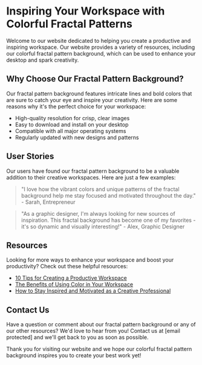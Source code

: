 <!--font:Creepster-->

# Inspiring Your Workspace with Colorful Fractal Patterns

Welcome to our website dedicated to helping you create a productive and inspiring workspace. Our website provides a variety of resources, including our colorful fractal pattern background, which can be used to enhance your desktop and spark creativity.

## Why Choose Our Fractal Pattern Background?

Our fractal pattern background features intricate lines and bold colors that are sure to catch your eye and inspire your creativity. Here are some reasons why it's the perfect choice for your workspace:

- High-quality resolution for crisp, clear images
- Easy to download and install on your desktop
- Compatible with all major operating systems
- Regularly updated with new designs and patterns

## User Stories

Our users have found our fractal pattern background to be a valuable addition to their creative workspaces. Here are just a few examples:

> "I love how the vibrant colors and unique patterns of the fractal background help me stay focused and motivated throughout the day." - Sarah, Entrepreneur

> "As a graphic designer, I'm always looking for new sources of inspiration. This fractal background has become one of my favorites - it's so dynamic and visually interesting!" - Alex, Graphic Designer

## Resources

Looking for more ways to enhance your workspace and boost your productivity? Check out these helpful resources:

- [10 Tips for Creating a Productive Workspace](#)
- [The Benefits of Using Color in Your Workspace](#)
- [How to Stay Inspired and Motivated as a Creative Professional](#)

## Contact Us

Have a question or comment about our fractal pattern background or any of our other resources? We'd love to hear from you! Contact us at [email protected] and we'll get back to you as soon as possible.

Thank you for visiting our website and we hope our colorful fractal pattern background inspires you to create your best work yet!

<!--

Write me content for website with wallpaper which alt text is:

"A wallpaper featuring a colorful fractal pattern, with intricate lines and bold colors."

The name/title of the page should not be 1:1 copy of the alt text but rather a real content of the website which is using this wallpaper.

- Use markdown format 
- Start with heading
- Heading should be short and concise
- The content should look like a real website 
- The website should not be about the wallpaper, wallpaper is just a related background
- Heading should be contain work "wallpaper" or "background"
- Include real sections like references, contact, user stories, etc. use things relevant to the page purpose.
- Feel free to use structure like headings, bullets, numbering, blockquotes, paragraphs, horizontal lines, etc.
- You can use formatting like bold or _italic_
- You can include UTF-8 emojis
- Links should be only #hash anchors (and you can refer to the document itself)
- Do not include images


---


# Colorful Fractal Wallpaper for Your Creative Workspace

Welcome to our website where we offer a wide range of resources to help you create an inspiring and productive workspace. Our colorful fractal wallpaper is the perfect addition to your desktop background, providing a burst of energy and creativity every time you sit down to work.

## Why Choose Our Fractal Wallpaper?

Our fractal wallpaper features intricate lines and bold colors that are sure to catch your eye and inspire your creativity. Whether you're an artist, writer, or just looking for a little inspiration in your daily life, our wallpaper is the perfect choice.

- High-quality resolution for crisp, clear images
- Easy to download and install on your desktop
- Compatible with all major operating systems
- Regularly updated with new designs and patterns

## User Stories

Our users have found our fractal wallpaper to be a valuable addition to their creative workspaces. Here are just a few examples:

> "I love the burst of color and energy that this wallpaper brings to my desktop. It's the perfect inspiration for my writing projects." - Jane, Writer

> "As a graphic designer, I'm always looking for new sources of inspiration. This fractal wallpaper has become one of my favorites - it's so vibrant and dynamic!" - Mike, Graphic Designer

## References

Looking for more resources to help you create the perfect workspace? Check out these helpful references:

- [10 Tips for Creating a Productive Workspace](#)
- [The Benefits of Using Color in Your Workspace](#)
- [How to Stay Inspired and Motivated as a Creative Professional](#)

## Contact Us

Have a question or comment about our fractal wallpaper or any of our other resources? We'd love to hear from you! Contact us at [email protected] and we'll get back to you as soon as possible.

Thank you for visiting our website and we hope our colorful fractal wallpaper brings a little inspiration to your daily life!


---


Heading should not include word "wallpaper". The website should not be about the wallpaper itself, wallpaper is just a related background, rewrite whole content.


---


# Inspiring Your Workspace with Colorful Fractal Patterns

Welcome to our website dedicated to helping you create a productive and inspiring workspace. Our website provides a variety of resources, including our colorful fractal pattern background, which can be used to enhance your desktop and spark creativity.

## Why Choose Our Fractal Pattern Background?

Our fractal pattern background features intricate lines and bold colors that are sure to catch your eye and inspire your creativity. Here are some reasons why it's the perfect choice for your workspace:

- High-quality resolution for crisp, clear images
- Easy to download and install on your desktop
- Compatible with all major operating systems
- Regularly updated with new designs and patterns

## User Stories

Our users have found our fractal pattern background to be a valuable addition to their creative workspaces. Here are just a few examples:

> "I love how the vibrant colors and unique patterns of the fractal background help me stay focused and motivated throughout the day." - Sarah, Entrepreneur

> "As a graphic designer, I'm always looking for new sources of inspiration. This fractal background has become one of my favorites - it's so dynamic and visually interesting!" - Alex, Graphic Designer

## Resources

Looking for more ways to enhance your workspace and boost your productivity? Check out these helpful resources:

- [10 Tips for Creating a Productive Workspace](#)
- [The Benefits of Using Color in Your Workspace](#)
- [How to Stay Inspired and Motivated as a Creative Professional](#)

## Contact Us

Have a question or comment about our fractal pattern background or any of our other resources? We'd love to hear from you! Contact us at [email protected] and we'll get back to you as soon as possible.

Thank you for visiting our website and we hope our colorful fractal pattern background inspires you to create your best work yet!

-->
